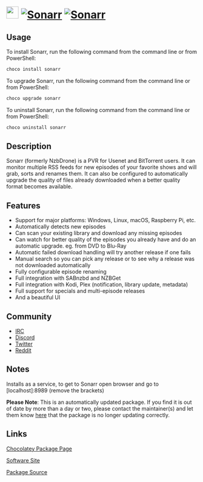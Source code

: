 ﻿# <img src="https://cdn.jsdelivr.net/gh/mkevenaar/chocolatey-packages@9488a1da3f6e0cbc656374cdc1220aa8e28de542/icons/sonarr.png" width="32" height="32"/> [![Sonarr](https://img.shields.io/chocolatey/v/sonarr.svg?label=Sonarr)](https://community.chocolatey.org/packages/sonarr) [![Sonarr](https://img.shields.io/chocolatey/dt/sonarr.svg)](https://community.chocolatey.org/packages/sonarr)

## Usage

To install Sonarr, run the following command from the command line or from PowerShell:

```powershell
choco install sonarr
```

To upgrade Sonarr, run the following command from the command line or from PowerShell:

```powershell
choco upgrade sonarr
```

To uninstall Sonarr, run the following command from the command line or from PowerShell:

```powershell
choco uninstall sonarr
```

## Description

Sonarr (formerly NzbDrone) is a PVR for Usenet and BitTorrent users. It can monitor multiple RSS feeds for new episodes of your favorite shows and will grab, sorts and renames them. It can also be configured to automatically upgrade the quality of files already downloaded when a better quality format becomes available.

## Features

- Support for major platforms: Windows, Linux, macOS, Raspberry Pi, etc.
- Automatically detects new episodes
- Can scan your existing library and download any missing episodes
- Can watch for better quality of the episodes you already have and do an automatic upgrade. eg. from DVD to Blu-Ray
- Automatic failed download handling will try another release if one fails
- Manual search so you can pick any release or to see why a release was not downloaded automatically
- Fully configurable episode renaming
- Full integration with SABnzbd and NZBGet
- Full integration with Kodi, Plex (notification, library update, metadata)
- Full support for specials and multi-episode releases
- And a beautiful UI

## Community

- [IRC](https://web.libera.chat/?channels=#sonarr)
- [Discord](https://discord.sonarr.tv)
- [Twitter](https://twitter.com/sonarrtv)
- [Reddit](https://www.reddit.com/r/sonarr)

## Notes

Installs as a service, to get to Sonarr open browser and go to [localhost]:8989 (remove the brackets)

**Please Note**: This is an automatically updated package. If you find it is
out of date by more than a day or two, please contact the maintainer(s) and
let them know [here](https://github.com/mkevenaar/chocolatey-packages/issues) that the package is no longer updating correctly.


## Links

[Chocolatey Package Page](https://community.chocolatey.org/packages/sonarr)

[Software Site](https://sonarr.tv/)

[Package Source](https://github.com/mkevenaar/chocolatey-packages/tree/master/automatic/sonarr)

